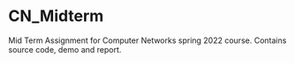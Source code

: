 # CN_Midterm

Mid Term Assignment for Computer Networks spring 2022 course.
Contains source code, demo and report.
